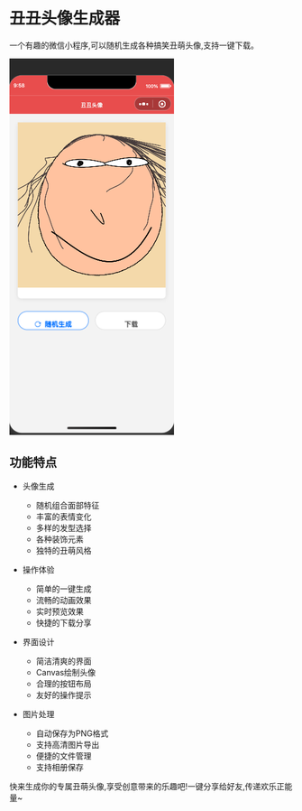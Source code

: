# 丑丑头像生成器
一个有趣的微信小程序,可以随机生成各种搞笑丑萌头像,支持一键下载。

![效果演示](./images/avatar.jpg)

## 功能特点

- 头像生成
  - 随机组合面部特征
  - 丰富的表情变化
  - 多样的发型选择
  - 各种装饰元素
  - 独特的丑萌风格

- 操作体验
  - 简单的一键生成
  - 流畅的动画效果
  - 实时预览效果
  - 快捷的下载分享

- 界面设计  
  - 简洁清爽的界面
  - Canvas绘制头像
  - 合理的按钮布局
  - 友好的操作提示

- 图片处理
  - 自动保存为PNG格式
  - 支持高清图片导出
  - 便捷的文件管理
  - 支持相册保存

快来生成你的专属丑萌头像,享受创意带来的乐趣吧!一键分享给好友,传递欢乐正能量~